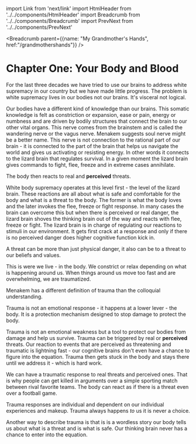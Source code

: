 import Link from 'next/link'
import HtmlHeader from '../../components/HtmlHeader'
import Breadcrumb from '../../components/Breadcrumb'
import PrevNext from '../../components/PrevNext'

<HtmlHeader title="My Grandmother's Hands: Introduction" />

<Breadcrumb parent={{name: "My Grandmother's Hands", href:"/grandmothershands"}} />

# Chapter One: Your Body and Blood

  For the last three decades we have tried to use our brains to address
  white supremacy in our country but we have made little progress.  The
  problem is white supremacy lives in our bodies not our brains. It's
  visceral not logical. 

  Our bodies have a different kind of knowledge than our brains. This
  somatic knowledge is felt as constriction or expansion, ease or pain,
  energy or numbness and are driven by bodily structures that connect the
  brain to our other vital organs. This nerve comes from the brainstem and
  is called the wandering nerve or the vagus nerve. Menakem suggests soul
  nerve might be a better name. This nerve is not connection to the
  rational part of our brain - it is connected to the part of the brain
  that helps us navigate the world and gives us activating or resisting
  energy. In other words it connects to the lizard brain that regulates
  survival. In a given moment the lizard brain gives commands to fight,
  flee, freeze and in extreme cases annihilate. 

  The body then reacts to real and <strong>perceived</strong> threats.

  White body supremacy operates at this level first - the level of the
  lizard brain.  These reactions are all about what is safe and
  comfortable for the body and what is a threat to the body. The former is
  what the body loves and the later invokes the flee, freeze or fight
  response.  In many cases the brain can overcome this but when there is
  perceived or real danger, the lizard brain shoves the thinking brain out
  of the way and reacts with flee, freeze or fight. The lizard brain is in
  charge of regulating our reactions to stimuli in our environment. It
  gets first crack at a response and only if there is no perceived danger
  does higher cognitive function kick in. 

  A threat can be more than just physical danger, it also can be to
  a threat to our beliefs and values. 

  This is were we live - in the body. We constrict or relax depending on
  what is happening around us. When things around us move too fast and are
  overwhelming, we are traumatized.

  Menakem has a different definition of trauma than the colloquial
  understanding. 

  Trauma is not an emotional response - it happens at a lower lever - the
  body. It is a protection mechanism designed to stop damage to protect
  the body.

  Trauma is not an emotional weakness but a tool to protect our bodies
  from damage and help us survive. Trauma can be triggered by real or
  <strong>perceived</strong> threats. Our reaction to events that are
  perceived as threatening and traumatic is lightning fast - our cognitive
  brains don't even have a chance to figure into the equation. Trauma then
  gets stuck in the body and stays there until we address it - which is
  hard work. 

  We can have a traumatic response to real threats and perceived ones.
  That is why people can get killed in arguments over a simple sporting
  match between rival favorite teams. The body can react as if there is
  a threat even over a football game.

  Trauma responses are individual and dependent on our individual
  experiences and makeup. Trauma always happens <em>to</em> us it is never
  a choice. 

  Another way to describe trauma is that is is a wordless story our body
  tells us about what is a threat and is what is safe. Our thinking brain
  never has a chance to enter into the equation.

